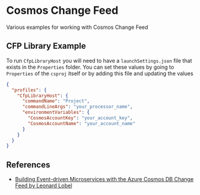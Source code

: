 # Cosmos Change Feed

Various examples for working with Cosmos Change Feed

## CFP Library Example

To run `CfpLibraryHost` you will need to have a `launchSettings.json` file that exists in the `Properties` folder. You can set these values by going to `Properties` of the `csproj` itself or by adding this file and updating the values

```json
{
  "profiles": {
    "CfpLibraryHost": {
      "commandName": "Project",
      "commandLineArgs": "your_processor_name",
      "environmentVariables": {
        "CosmosAccountKey": "your_account_key",
        "CosmosAccountName": "your_account_name"
      }
    }
  }
}
```

## References

* [Building Event-driven Microservices with the Azure Cosmos DB Change Feed by Leonard Lobel](https://app.pluralsight.com/library/courses/building-event-driven-microservices-azure-cosmos-db-change-feed/exercise-files)
